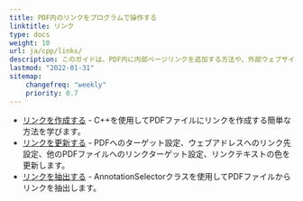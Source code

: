 ```yaml
---
title: PDF内のリンクをプログラムで操作する
linktitle: リンク
type: docs
weight: 10
url: ja/cpp/links/
description: このガイドは、PDF内に内部ページリンクを追加する方法や、外部ウェブサイトのハイパーリンクをC++言語でPDFに挿入する方法について説明します。
lastmod: "2022-01-31"
sitemap:
    changefreq: "weekly"
    priority: 0.7
---
```


- [リンクを作成する](/pdf/cpp/create-links/) - C++を使用してPDFファイルにリンクを作成する簡単な方法を学びます。
- [リンクを更新する](/pdf/cpp/update-links/) - PDFへのターゲット設定、ウェブアドレスへのリンク先設定、他のPDFファイルへのリンクターゲット設定、リンクテキストの色を更新します。
- [リンクを抽出する](/pdf/cpp/extract-links) - AnnotationSelectorクラスを使用してPDFファイルからリンクを抽出します。